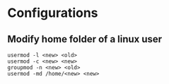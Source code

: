 # Configurations

## Modify home folder of a linux user

```
usermod -l <new> <old>
usermod -c <new> <new>
groupmod -n <new> <old>
usermod -md /home/<new> <new>
```
